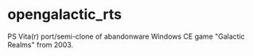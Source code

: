 # opengalactic_rts
PS Vita(r) port/semi-clone of abandonware Windows CE game "Galactic Realms" from 2003.
